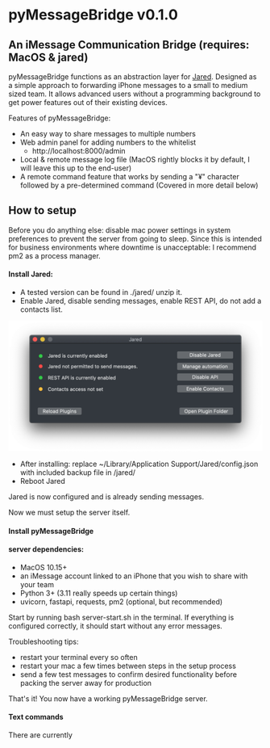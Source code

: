 # pyMessageBridge v0.1.0
## An iMessage Communication Bridge (requires: MacOS & jared)

pyMessageBridge functions as an abstraction layer for [Jared](https://github.com/ZekeSnider/Jared).
Designed as a simple approach to forwarding iPhone messages to a small to medium sized team.
It allows advanced users without a programming background to get power features out of their existing devices.

Features of pyMessageBridge:
- An easy way to share messages to multiple numbers
- Web admin panel for adding numbers to the whitelist
    - http://localhost:8000/admin
- Local & remote message log file (MacOS rightly blocks it by default, I will leave this up to the end-user)
-  A remote command feature that works by sending a "¥" character followed by a pre-determined command (Covered in more detail below)

## How to setup

Before you do anything else: disable mac power settings in system preferences to prevent the server from going to sleep. Since this is intended for business environments where downtime is unacceptable: I recommend pm2 as a process manager.

#### Install Jared:
- A tested version can be found in ./jared/ unzip it.
- Enable Jared, disable sending messages, enable REST API, do not add a contacts list.

![Jared Main Settings](/jared/JARED_EXAMPLE.png)

- After installing: replace ~/Library/Application Support/Jared/config.json with included backup file in /jared/
- Reboot Jared

Jared is now configured and is already sending messages.

Now we must setup the server itself.

#### Install pyMessageBridge

#### server dependencies:
- MacOS 10.15+
- an iMessage account linked to an iPhone that you wish to share with your team
- Python 3+ (3.11 really speeds up certain things)
- uvicorn, fastapi, requests, pm2 (optional, but recommended)

Start by running bash server-start.sh in the terminal. If everything is configured correctly, it should start without any error messages.

Troubleshooting tips:
- restart your terminal every so often
- restart your mac a few times between steps in the setup process
- send a few test messages to confirm desired functionality before packing the server away for production 

That's it! You now have a working pyMessageBridge server.

#### Text commands

There are currently 

